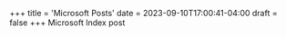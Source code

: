 +++
title = 'Microsoft Posts'
date = 2023-09-10T17:00:41-04:00
draft = false
+++
Microsoft Index post
